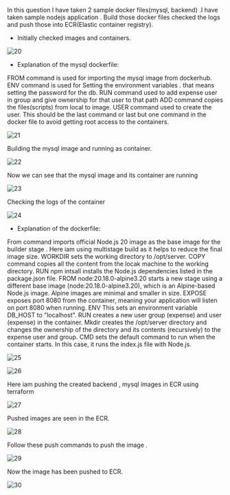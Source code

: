 In this question I have taken 2 sample docker files(mysql, backend) .I have taken sample nodejs application . Build those docker files checked the logs and push those into ECR(Elastic container registry).

* Initially checked images and containers. 

![20](https://github.com/user-attachments/assets/4ff555a1-9a27-4158-a850-a8c8604efc34)

* Explanation of the mysql dockerfile:

FROM command is used for importing the mysql image from dockerhub. 
ENV command is used for Setting the environment variables . that means setting the password for the db.
RUN command used to add expense user in group and give ownership for that user to that path 
ADD command copies the files(scripts) from local to image.
USER command used to create the user. This should be the last command or last but one command in the docker file to avoid getting root access to the containers.

![21](https://github.com/user-attachments/assets/94e68626-e732-4f48-bd43-5c83c8c89ad1)

Building the mysql image and running as container.

![22](https://github.com/user-attachments/assets/1c560b41-fb8d-49d8-a8ac-e45904ca9b40)

Now we can see that the mysql image and its container are running

![23](https://github.com/user-attachments/assets/b50d823e-6d0a-41d4-8c32-a30eb48ea306)

Checking the logs of the container

![24](https://github.com/user-attachments/assets/a0782d94-68f0-4a6f-b5ba-3928d17dae62)


* Explanation of the dockerfile:


From command imports official Node.js 20 image as the base image for the builder stage .
Here iam using multistage build as it helps to reduce the final image size.
WORKDIR sets the working directory to /opt/server.
COPY command copies all the content from the locak machine to the working directory.
RUN npm intsall installs the Node.js dependencies listed in the package.json file.
FROM node:20.18.0-alpine3.20 starts a new stage using a different base image (node:20.18.0-alpine3.20), which is an Alpine-based Node.js image. Alpine images are minimal and smaller in size.
EXPOSE exposes port 8080 from the container, meaning your application will listen on port 8080 when running.
ENV This sets an environment variable DB_HOST to "localhost".
RUN creates a new user group (expense) and user (expense) in the container.
Mkdir creates the /opt/server directory and changes the ownership of the directory and its contents (recursively) to the expense user and group.
CMD  sets the default command to run when the container starts. In this case, it runs the index.js file with Node.js.

![25](https://github.com/user-attachments/assets/34311e20-29eb-4f8d-ab20-ee4fe8a80dd2)

![26](https://github.com/user-attachments/assets/17751ead-8b8d-4575-8b9f-d996b5900631)

Here iam pushing the created backend , mysql images in ECR using terraform

![27](https://github.com/user-attachments/assets/810e07f1-1404-43db-94c4-d19e7e73c677)

Pushed images are seen in the ECR. 

![28](https://github.com/user-attachments/assets/7e9813b8-317c-4cff-b525-640870e2fe48)

Follow these push commands to push the image .

![29](https://github.com/user-attachments/assets/9abc2fac-a6da-4c8a-973d-1c95cdd6171f)

Now the image has been pushed to ECR.

![30](https://github.com/user-attachments/assets/d5f950c5-fd48-41c2-b051-0f78c03f5c7a)
